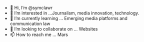- 👋 Hi, I’m @symclawr
- 👀 I’m interested in ...Journalism, media innovation, technology.
- 🌱 I’m currently learning ... Emerging media platforms and communication law
- 💞️ I’m looking to collaborate on ... Websites
- 📫 How to reach me ... Mars

<!---
symclawr/symclawr is a ✨ special ✨ repository because its `README.md` (this file) appears on your GitHub profile.
You can click the Preview link to take a look at your changes.
--->
